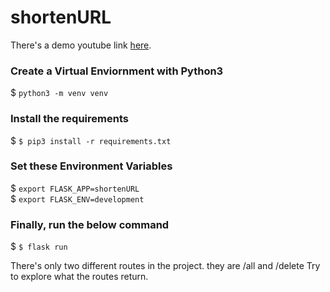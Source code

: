 # shortenURL
There's a demo youtube link <a href="https://www.youtube.com/watch?v=Mv7iC2ppCnU">here</a>.

### Create a Virtual Enviornment with Python3
<div>$ <code>python3 -m venv venv</code></div>

### Install the requirements
<div>$ <code>$ pip3 install -r requirements.txt</code></div>

### Set these Environment Variables
<div>$ <code>export FLASK_APP=shortenURL</code></div>
<div>$ <code>export FLASK_ENV=development</code></div>

### Finally, run the below command
<div>$ <code>$ flask run</code><div>

There's only two different routes in the project. they are /all and /delete
Try to explore what the routes return.
